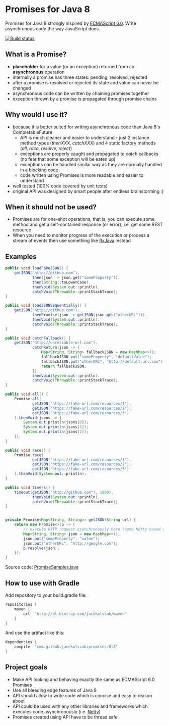 # Promises for Java 8
Promises for Java 8 strongly inspired by [ECMAScript 6.0](https://developer.mozilla.org/en-US/docs/Web/JavaScript/Reference/Global_Objects/Promise). Write asynchronous code the way JavaScript does.

[![Build status](https://travis-ci.org/jacekolszak/promises.svg?branch=master)](https://travis-ci.org/jacekolszak/promises)

## What is a Promise?
* **placeholder** for a value (or an exception) returned from an **asynchronous** operation
* internally a promise has three states: pending, resolved, rejected
* after a promise is resolved or rejected its state and value can never be changed
* asynchronous code can be written by chaining promises together
* exception thrown by a promise is propagated through promise chains

## Why would I use it?
* because it is better suited for writing asynchronous code than Java 8's CompletableFuture
    * API is much cleaner and easier to understand - just 2 instance method types (_thenXXX_, _catchXXX_) and 4 static factory methods (_all_, _race_, _resolve_, _reject_) 
    * exceptions are properly caught and propagated to *catch* callbacks (no fear that some exception will be eaten up)
    * exceptions can be handled similar way as they are normally handled in a blocking code
    * code written using Promises is more readable and easier to understand
* well tested (100% code covered by unit tests)
* original API was designed by smart people after endless brainstorming :)

## When it should not be used?
* Promises are for one-shot operations, that is, you can execute some method and get a self-contained response (or error), i.e. get some REST resource
* When you need to monitor progress of the execution or process a stream of events then use something like [RxJava](https://github.com/ReactiveX/RxJava) instead

## Examples

```java
public void loadFakeJSON() {
    getJSON("http://github.com").
            then(json -> json.get("someProperty")).
            then(String::toLowerCase).
            thenVoid(System.out::println).
            catchVoid(Throwable::printStackTrace);
}

public void loadJSONSequentially() {
    getJSON("http://github.com").
            thenPromise(json -> getJSON(json.get("otherURL"))).
            thenVoid(System.out::println).
            catchVoid(Throwable::printStackTrace);
}

public void catchFallback() {
    getJSON("http://unreliable-url.com").
            catchReturn(json -> {
                Map<String, String> fallbackJSON = new HashMap<>();
                fallbackJSON.put("someProperty", "defaultValue");
                fallbackJSON.put("otherURL", "http://default-url.com");
                return fallbackJSON;
            }).
            thenVoid(System.out::println).
            catchVoid(Throwable::printStackTrace);
}

public void all() {
    Promise.all(
            getJSON("https://fake-url.com/resources/1"),
            getJSON("https://fake-url.com/resources/2"),
            getJSON("https://fake-url.com/resources/3")
    ).thenVoid(jsons -> {
        System.out.println(jsons[0]);
        System.out.println(jsons[1]);
        System.out.println(jsons[2]);
    });
}

public void race() {
    Promise.race(
            getJSON("https://fake-url.com/resources/1"),
            getJSON("https://fake-url.com/resources/2"),
            getJSON("https://fake-url.com/resources/3")
    ).thenVoid(System.out::println);
}

public void timers() {
    timeout(getJSON("http://github.com"), 1000).
            thenVoid(System.out::println).
            catchVoid(Throwable::printStackTrace);
}


private Promise<Map<String, String>> getJSON(String url) {
    return new Promise<>(p -> {
        // execute HTTP request asynchronously here (some Netty based client etc.)
        Map<String, String> json = new HashMap<>();
        json.put("someProperty", "value");
        json.put("otherURL", "http://google.com");
        p.resolve(json);
    });
}
```

Source code: [PromiseSamples.java](src/test/java/com/github/jacekolszak/promises/samples/PromiseSamples.java)

## How to use with Gradle

Add repository to your build.gradle file:

```groovy
repositories {
    maven {
        url  "http://dl.bintray.com/jacekolszak/maven" 
    }    
}
```

And use the artifact like this:

```groovy
dependencies {
    compile  "com.github.jacekolszak:promises:0.8"
}
```

## Project goals
* Make API looking and behaving exactly the same as ECMAScript 6.0 Promises
* Use all bleeding edge features of Java 8
* API should allow to write code which is concise and easy to reason about 
* API could be used with any other libraries and frameworks which executes code asynchronously (i.e. [Netty](https://github.com/netty/netty))
* Promises created using API have to be thread safe
